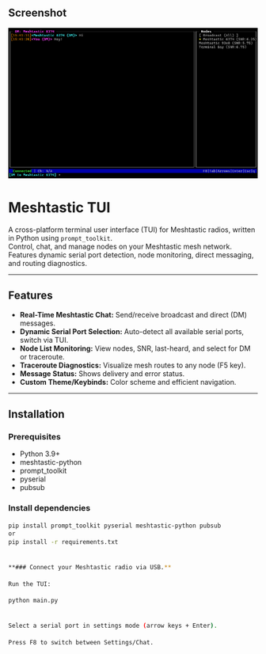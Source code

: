 ## Screenshot

![Screenshot](screenshots/meshtui-preview.png)

# Meshtastic TUI

A cross-platform terminal user interface (TUI) for Meshtastic radios, written in Python using `prompt_toolkit`.  
Control, chat, and manage nodes on your Meshtastic mesh network. Features dynamic serial port detection, node monitoring, direct messaging, and routing diagnostics.

---

## Features

- **Real-Time Meshtastic Chat:** Send/receive broadcast and direct (DM) messages.
- **Dynamic Serial Port Selection:** Auto-detect all available serial ports, switch via TUI.
- **Node List Monitoring:** View nodes, SNR, last-heard, and select for DM or traceroute.
- **Traceroute Diagnostics:** Visualize mesh routes to any node (F5 key).
- **Message Status:** Shows delivery and error status.
- **Custom Theme/Keybinds:** Color scheme and efficient navigation.

---

## Installation

### Prerequisites

- Python 3.9+
- meshtastic-python
- prompt_toolkit
- pyserial
- pubsub

### Install dependencies

```bash
pip install prompt_toolkit pyserial meshtastic-python pubsub
or
pip install -r requirements.txt


**### Connect your Meshtastic radio via USB.**

Run the TUI:

python main.py


Select a serial port in settings mode (arrow keys + Enter).

Press F8 to switch between Settings/Chat.
